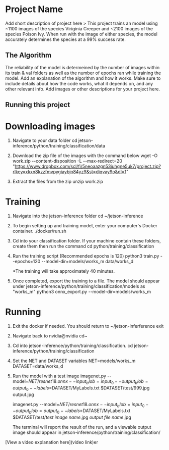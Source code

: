 # Project Name

 Add short description of project here > 
 This project trains an model using ~1100 images of the species Viriginia Creeper and ~2100 images of the species Poison Ivy. When run with the image of either species, the model accurately determines the species at a 99% success rate.

## The Algorithm

The reliability of the model is determeined by the number of images within its train & val folders as well as the number of epochs ran while training the model. Add an explanation of the algorithm and how it works. Make sure to include details about how the code works, what it depends on, and any other relevant info. Add images or other descriptions for your project here. 

## Running this project

# Downloading images

1. Navigate to your data folder
   cd jetson-inference/python/training/classification/data
   
2. Download the zip file of the images with the command below
   wget -O work.zip --content-disposition -L --max-redirect=20 "https://www.dropbox.com/scl/fi/5neoaazgn53iuhgne5uk7/project.zip?rlkey=xkxn8kzzfmvpygiaybjn84yz9&st=diqvay9o&dl=1"

3. Extract the files from the zip
   unzip work.zip


# Training

1. Navigate into the jetson-inference folder
    cd ~/jetson-inference
   
2. To begin setting up and training model, enter your computer's Docker container.
    ./docker/run.sh

3. Cd into your classification folder. If your machine contain these folders, create them then run the command
     cd python/training/classification

4. Run the training script (Recommended epochs is 120)
     python3 train.py --epochs=120 --model-dir=models/works_m data/works_d
   
   *The training will take approximately 40 minutes.

6. Once completed, export the training to a file. The model should appear under jetson-inference/python/training/classification/models as "works_m"
     python3 onnx_export.py --model-dir=models/works_m

# Running
1. Exit the docker if needed. You should return to ~/jetson-inferference
     exit

2. Navigate back to nvidia@nvidia
     cd~

3. Cd into jetson-inference/python/training/classification.
     cd jetson-inference/python/training/classification
   
4. Set the NET and DATASET variables
     NET=models/works_m
     DATASET=data/works_d

5. Run the model with a test image
     imagenet.py --model=$NET/resnet18.onnx --input_blob=input_0 --output_blob=output_0 --labels=$DATASET/MyLabels.txt $DATASET/test/999.jpg output.jpg
   
     imagenet.py --model=$NET/resnet18.onnx --input_blob=input_0 --output_blob=output_0 --labels=$DATASET/MyLabels.txt $DATASET/test/*test image name*.jpg *output file name*.jpg

   The terminal will report the result of the run, and a viewable output image should appear in jetson-inference/python/training/classification/




[View a video explanation here](video link)er
